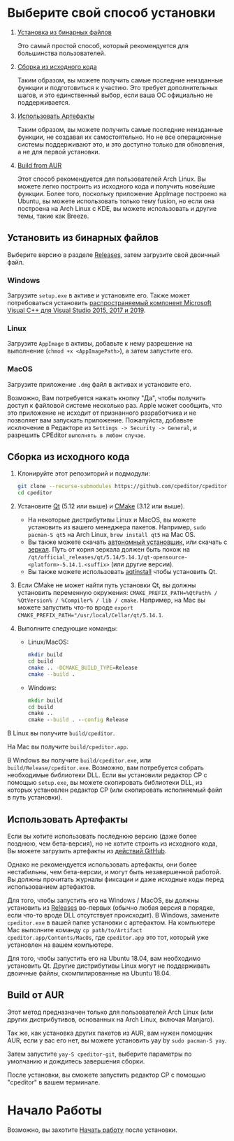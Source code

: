 # Выберите свой способ установки

1. [Установка из бинарных файлов](#Установить-из-бинарных-файлов)

   Это самый простой способ, который рекомендуется для большинства пользователей.

2. [Сборка из исходного кода](#Сборка-из-исходного-кода)

   Таким образом, вы можете получить самые последние неизданные функции и подготовиться к участию. Это требует дополнительных шагов, и это единственный выбор, если ваша ОС официально не поддерживается.

3. [Использовать Артефакты](#Использовать-Артефакты)

    Таким образом, вы можете получить самые последние неизданные функции, не создавая их самостоятельно. Но не все операционные системы поддерживают это, и это доступно только для обновления, а не для первой установки.

4. [Build from AUR](#Build-from-AUR)

   Этот способ рекомендуется для пользователей Arch Linux. Вы можете легко построить из исходного кода и получить новейшие функции. Более того, поскольку приложение AppImage построено на Ubuntu, вы можете использовать только тему fusion, но если она построена на Arch Linux с KDE, вы можете использовать и другие темы, такие как Breeze.

## Установить из бинарных файлов

Выберите версию в разделе [Releases](https://github.com/cpeditor/cpeditor/releases), затем загрузите свой двоичный файл.

### Windows

Загрузите `setup.exe` в активе и установите его. Также может потребоваться установить [распространяемый компонент Microsoft Visual C++ для Visual Studio 2015, 2017 и 2019](https://support.microsoft.com/ru-ru/help/2977003/the-latest-supported-visual-c-downloads).

### Linux

Загрузите `AppImage` в активы, добавьте к нему разрешение на выполнение (`chmod +x <AppImagePath>`), а затем запустите его.

### MacOS

Загрузите приложение `.dmg` файл в активах и установите его.

Возможно, Вам потребуется нажать кнопку "Да", чтобы получить доступ к файловой системе несколько раз. Apple может сообщить, что это приложение не исходит от признанного разработчика и не позволяет вам запускать приложение. Пожалуйста, добавьте исключение в Редакторе из `Settings -> Security -> General`, и разрешить CPEditor `выполнять в любом случае`.

## Сборка из исходного кода

1. Клонируйте этот репозиторий и подмодули:

	```sh
	git clone --recurse-submodules https://github.com/cpeditor/cpeditor.git
	cd cpeditor
	```

2. Установите [Qt](https://www.qt.io/download) (5.12 или выше) и [CMake](https://cmake.org/download/) (3.12 или выше).
   - На некоторые дистрибутивы Linux и MacOS, вы можете установить из вашего менеджера пакетов. Например, `sudo pacman-S qt5` на Arch Linux, `brew install qt5` на Mac OS.
   - Вы также можете скачать [автономный установщик](https://www.qt.io/offline-installers), или скачать с [зеркал](https://download.qt.io/static/mirrorlist/). Путь от корня зеркала должен быть похож на `/qt/official_releases/qt/5.14/5.14.1/qt-opensource-<platform>-5.14.1.<suffix>` (или другие версии).
   - Вы также можете использовать [aqtinstall](https://github.com/miurahr/aqtinstall) чтобы установить Qt.

3. Если CMake не может найти путь установки Qt, вы должны установить переменную окружения: `CMAKE_PREFIX_PATH=%QtPath% / %QtVersion% / %Compiler% / lib / cmake`. Например, на Mac вы можете запустить что-то вроде `export CMAKE_PREFIX_PATH="/usr/local/Cellar/qt/5.14.1`.

4. Выполните следующие команды:

	- Linux/MacOS:

		```sh
		mkdir build
		cd build
		cmake .. -DCMAKE_BUILD_TYPE=Release
		cmake --build .
		```

	- Windows:

		```bat
		mkdir build
		cd build
		cmake ..
		cmake --build . --config Release
		```

В Linux вы получите `build/cpeditor`.

На Mac вы получите `build/cpeditor.app`.

В Windows вы получите `build/cpeditor.exe`, или `build/Release/cpeditor.exe`. Возможно, вам потребуется собрать необходимые библиотеки DLL. Если вы установили редактор CP с помощью `setup.exe`, вы можете скопировать библиотеки DLL, из которых установлен редактор CP (или скопировать исполняемый файл в путь установки).

## Использовать Артефакты

Если вы хотите использовать последнюю версию (даже более позднюю, чем бета-версия), но не хотите строить из исходного кода, Вы можете загрузить артефакты из [действий GitHub](https://github.com/cpeditor/cpeditor/actions).

Однако не рекомендуется использовать артефакты, они более нестабильны, чем бета-версии, и могут быть незавершенной работой. Вы должны прочитать журналы фиксации и даже исходные коды перед использованием артефактов.

Для того, чтобы запустить его на Windows / MacOS, вы должны установить из [Releases](https://github.com/cpeditor/cpeditor/releases) во-первых (обычно любая версия в порядке, если что-то вроде DLL отсутствует происходит). В Windows, замените `cpeditor.exe` в вашей папке установки с артефактом. На компьютере Mac выполните команду `cp path/to/Artifact cpeditor.app/Contents/MacOs`, где `cpeditor.app` это тот, который уже установлен на вашем компьютере.

Для того, чтобы запустить его на Ubuntu 18.04, вам необходимо установить Qt. Другие дистрибутивы Linux могут не поддерживать двоичные файлы, скомпилированные на Ubuntu 18.04.

## Build от AUR

Этот метод предназначен только для пользователей Arch Linux (или других дистрибутивов, основанных на Arch Linux, включая Manjaro).

Так же, как установка других пакетов из AUR, вам нужен помощник AUR, если у вас его нет, вы можете установить yay by `sudo pacman-S yay`.

Затем запустите `yay-S cpeditor-git`, выберите параметры по умолчанию и дождитесь завершения сборки.

После установки, вы сможете запустить редактор CP с помощью "cpeditor" в вашем терминале.

# Начало Работы

Возможно, вы захотите [Начать работу](MANUAL.md#Get-Started) после установки.
